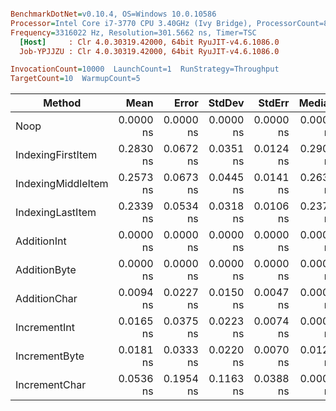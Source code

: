 ``` ini

BenchmarkDotNet=v0.10.4, OS=Windows 10.0.10586
Processor=Intel Core i7-3770 CPU 3.40GHz (Ivy Bridge), ProcessorCount=8
Frequency=3316022 Hz, Resolution=301.5662 ns, Timer=TSC
  [Host]     : Clr 4.0.30319.42000, 64bit RyuJIT-v4.6.1086.0
  Job-YPJJZU : Clr 4.0.30319.42000, 64bit RyuJIT-v4.6.1086.0

InvocationCount=10000  LaunchCount=1  RunStrategy=Throughput  
TargetCount=10  WarmupCount=5  

```
 |             Method |      Mean |     Error |    StdDev |    StdErr |    Median |       Min |        Q1 |        Q3 |       Max |            Op/s | Allocated |
 |------------------- |----------:|----------:|----------:|----------:|----------:|----------:|----------:|----------:|----------:|----------------:|----------:|
 |               Noop | 0.0000 ns | 0.0000 ns | 0.0000 ns | 0.0000 ns | 0.0000 ns | 0.0000 ns | 0.0000 ns | 0.0000 ns | 0.0000 ns |        Infinity |      0 kB |
 |  IndexingFirstItem | 0.2830 ns | 0.0672 ns | 0.0351 ns | 0.0124 ns | 0.2905 ns | 0.2453 ns | 0.2453 ns | 0.3056 ns | 0.3357 ns |   3533948210.87 |      0 kB |
 | IndexingMiddleItem | 0.2573 ns | 0.0673 ns | 0.0445 ns | 0.0141 ns | 0.2634 ns | 0.2031 ns | 0.2031 ns | 0.2935 ns | 0.3237 ns |   3885962543.21 |      0 kB |
 |   IndexingLastItem | 0.2339 ns | 0.0534 ns | 0.0318 ns | 0.0106 ns | 0.2372 ns | 0.2071 ns | 0.2071 ns | 0.2523 ns | 0.2975 ns |   4275676625.83 |      0 kB |
 |        AdditionInt | 0.0000 ns | 0.0000 ns | 0.0000 ns | 0.0000 ns | 0.0000 ns | 0.0000 ns | 0.0000 ns | 0.0000 ns | 0.0000 ns |        Infinity |      0 kB |
 |       AdditionByte | 0.0000 ns | 0.0000 ns | 0.0000 ns | 0.0000 ns | 0.0000 ns | 0.0000 ns | 0.0000 ns | 0.0000 ns | 0.0000 ns |        Infinity |      0 kB |
 |       AdditionChar | 0.0094 ns | 0.0227 ns | 0.0150 ns | 0.0047 ns | 0.0000 ns | 0.0000 ns | 0.0000 ns | 0.0161 ns | 0.0462 ns | 105829064894.38 |      0 kB |
 |       IncrementInt | 0.0165 ns | 0.0375 ns | 0.0223 ns | 0.0074 ns | 0.0000 ns | 0.0000 ns | 0.0000 ns | 0.0372 ns | 0.0523 ns |  60495254483.37 |      0 kB |
 |      IncrementByte | 0.0181 ns | 0.0333 ns | 0.0220 ns | 0.0070 ns | 0.0121 ns | 0.0000 ns | 0.0000 ns | 0.0241 ns | 0.0543 ns |  55267244762.05 |      0 kB |
 |      IncrementChar | 0.0536 ns | 0.1954 ns | 0.1163 ns | 0.0388 ns | 0.0000 ns | 0.0000 ns | 0.0000 ns | 0.0704 ns | 0.3418 ns |  18652617791.28 |      0 kB |

